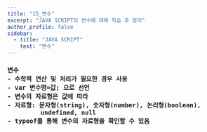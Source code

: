 ```yaml
---
title: "15_변수"
excerpt: "JAVA SCRIPT의 변수에 대해 학습 후 정리"
author_profile: false
sidebar:
  - title: "JAVA SCRIPT"
    text: "변수"
---
```

<h4>
<pre>
변수
- 수학적 연산 및 처리가 필요한 경우 사용
- var 변수명=값; 으로 선언
- 변수의 자료형은 값에 따라 
- 자료형: 문자형(string), 숫자형(number), 논리형(boolean),
         undefined, null
- typeof를 통해 변수의 자료형을 확인할 수 있음
